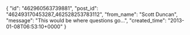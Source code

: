 {
   "id": "462960563739881",
   "post_id": "462493170453287_462528253783112",
   "from_name": "Scott Duncan",
   "message": "This would be where questions go...",
   "created_time": "2013-01-08T06:53:10+0000"
 }
